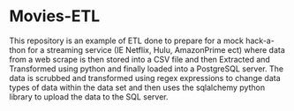 # Movies-ETL
This repository is an example of ETL done to prepare for a mock hack-a-thon for a streaming service (IE Netflix, Hulu, AmazonPrime ect) where data from a web scrape is then stored into a CSV file and then Extracted and Transformed using python and finally loaded into a PostgreSQL server. The data is scrubbed and transformed using regex expressions to change data types of data within the data set and then uses the sqlalchemy python library to upload the data to the SQL server.